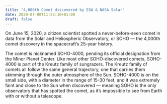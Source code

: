 ```yaml
---
title: "4,000th Comet discovered by ESA & NASA Solar"
date: 2020-07-08T11:53:10+01:00
draft: false
---
```


On June 15, 2020, a citizen scientist spotted a never-before-seen comet in data from the Solar and Heliospheric Observatory, or SOHO — the 4,000th comet discovery in the spacecraft’s 25-year history.  

The comet is nicknamed SOHO-4000, pending its official designation from the Minor Planet Center. Like most other SOHO-discovered comets, SOHO-4000 is part of the Kreutz family of sungrazers. The Kreutz family of comets all follow the same general trajectory, one that carries them skimming through the outer atmosphere of the Sun. SOHO-4000 is on the small side, with a diameter in the range of 15-30 feet, and it was extremely faint and close to the Sun when discovered — meaning SOHO is the only observatory that has spotted the comet, as it’s impossible to see from Earth with or without a telescope.